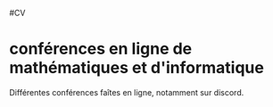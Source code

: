 #CV
# conférences en ligne de mathématiques et d'informatique

Différentes conférences faîtes en ligne, notamment sur discord.


